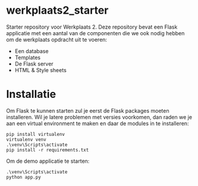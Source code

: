 # werkplaats2_starter
Starter repository voor Werkplaats 2. Deze repository bevat een Flask applicatie met een aantal van de componenten die we ook nodig hebben om de werkplaats opdracht uit te voeren: 
- Een database
- Templates
- De Flask server
- HTML & Style sheets


# Installatie
Om Flask te kunnen starten zul je eerst de Flask packages moeten installeren. Wil je latere problemen met versies voorkomen, dan raden we je aan een virtual environment te maken en daar de modules in te installeren:  
```
pip install virtualenv
virtualenv venv
.\venv\Scripts\activate
pip install -r requirements.txt
```

Om de demo applicatie te starten: 
``` 
.\venv\Scripts\activate
python app.py
```
